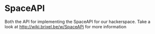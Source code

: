 # SpaceAPI
Both the API for implementing the SpaceAPI for our hackerspace.
Take a look at http://wiki.brixel.be/w/SpaceAPi for more information

